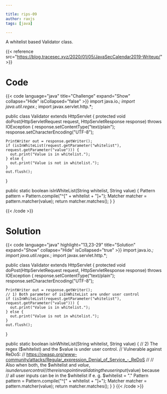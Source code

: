 ```yaml
---

title: rips-09
author: raxjs
tags: [java]

---
```


A whitelist based Validator class.

<!--more-->
{{< reference src="https://blog.tracesec.xyz/2020/01/05/JavaSecCalendar2019-Writeup/" >}}

# Code
{{< code language="java"  title="Challenge" expand="Show" collapse="Hide" isCollapsed="false" >}}
import java.io.*;
import java.util.regex.*;
import javax.servlet.http.*;

public class Validator extends HttpServlet {
  protected void doPost(HttpServletRequest request,
                        HttpServletResponse response) throws IOException {
    response.setContentType("text/plain");
    response.setCharacterEncoding("UTF-8");

    PrintWriter out = response.getWriter();
    if (isInWhiteList(request.getParameter("whitelist"), request.getParameter("value"))) {
      out.print("Value is in whitelist.");
    } else {
      out.print("Value is not in whitelist.");
    }
    out.flush();
  }

  public static boolean isInWhiteList(String whitelist, String value) {
    Pattern pattern = Pattern.compile("^[" + whitelist + "]+");
    Matcher matcher = pattern.matcher(value);
    return matcher.matches();
  }
}

{{< /code >}}

# Solution
{{< code language="java" highlight="13,23-29" title="Solution" expand="Show" collapse="Hide" isCollapsed="true" >}}
import java.io.*;
import java.util.regex.*;
import javax.servlet.http.*;

public class Validator extends HttpServlet {
  protected void doPost(HttpServletRequest request,
                        HttpServletResponse response) throws IOException {
    response.setContentType("text/plain");
    response.setCharacterEncoding("UTF-8");

    PrintWriter out = response.getWriter();
    // 1) Both parameter of isInWhiteList are under user control
    if (isInWhiteList(request.getParameter("whitelist"), request.getParameter("value"))) {
      out.print("Value is in whitelist.");
    } else {
      out.print("Value is not in whitelist.");
    }
    out.flush();
  }

  public static boolean isInWhiteList(String whitelist, String value) {
    // 2) The regex ($whitelist) and the $value is under user control.
    //    Vulnerable against ReDoS:
    //    https://owasp.org/www-community/attacks/Regular_expression_Denial_of_Service_-_ReDoS
	//
	//    Also when both, the $whitelist and $value, is under user control
	//    there is no point in validating the user input ($value) because
	//    all user inputs can be in the $whitelist if e. g. $whitelist = "."
    Pattern pattern = Pattern.compile("^[" + whitelist + "]+");
    Matcher matcher = pattern.matcher(value);
    return matcher.matches();
  }
}
{{< /code >}}
